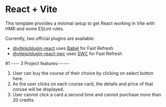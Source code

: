 # React + Vite

This template provides a minimal setup to get React working in Vite with HMR and some ESLint rules.

Currently, two official plugins are available:

- [@vitejs/plugin-react](https://github.com/vitejs/vite-plugin-react/blob/main/packages/plugin-react/README.md) uses [Babel](https://babeljs.io/) for Fast Refresh
- [@vitejs/plugin-react-swc](https://github.com/vitejs/vite-plugin-react-swc) uses [SWC](https://swc.rs/) for Fast Refresh

#1
  ---- 3 Project features------

  1. User can buy the course of their choice by clicking on select button here.
  2. As the user clicks on each course card, the details and price of that coruse will be displayed.
  3. User cannot click a card a second time and cannot purchase more than  20 credits. 
